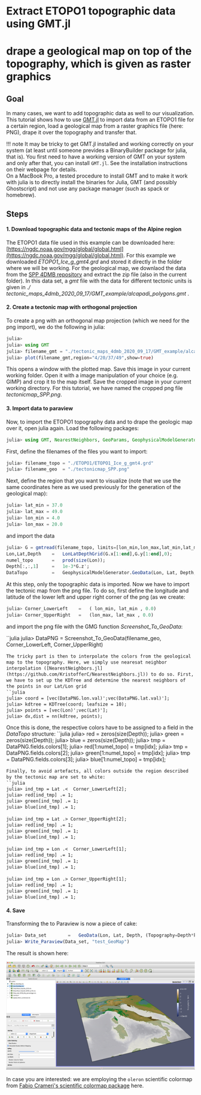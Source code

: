 # Extract ETOPO1 topographic data using GMT.jl 
# drape a geological map on top of the topography, which is given as raster graphics

## Goal

In many cases, we want to add topographic data as well to our visualization. This tutorial shows how to use [GMT.jl](https://github.com/GenericMappingTools/GMT.jl) to import data from an ETOPO1 file for a certain region, load a geological map from a raster graphics file (here: PNG), drape it over the topography and transfer that.

!!! note
    It may be tricky to get GMT.jl installed and working correctly on your system (at least until someone prevides a BinaryBuilder package for julia, that is). You first need to have a working version of GMT on your system and only after that, you can install `GMT.jl`. See the installation instructions on their webpage for details.  
    On a MacBook Pro, a tested procedure to install GMT and to make it work with julia is to directly install the binaries for Julia, GMT (and possibly Ghostscript) and not use any package manager (such as spack or homebrew). 


## Steps

#### 1. Download topographic data and tectonic maps of the Alpine region
The ETOPO1 data file used in this example can be downloaded here:  
[https://ngdc.noaa.gov/mgg/global/global.html](https://ngdc.noaa.gov/mgg/global/global.html). For this example we downloaded *ETOPO1_Ice_g_gmt4.grd* and stored it directly in the folder where we will be working. For the geological map, we downlaod the data from the [SPP 4DMB repository](http://www.spp-mountainbuilding.de/data/Maps.zip) and extract the zip file (also in the current folder). In this data set, a *gmt* file with the data for different tectonic units is given in *./
tectonic_maps_4dmb_2020_09_17/GMT_example/alcapadi_polygons.gmt* . 

#### 2. Create a tectonic map with orthogonal projection 
To create a png with an orthogonal map projection (which we need for the png import), we do the following in julia:  
```julia
julia> 
julia> using GMT
julia> filename_gmt = "./tectonic_maps_4dmb_2020_09_17/GMT_example/alcapadi_polygons.gmt"
julia> plot(filename_gmt,region="4/20/37/49",show=true)
```
This opens a window with the plotted map. Save this image in your current working folder. Open it with a image manipulation of your choice (e.g. GIMP) and crop it to the map itself. Save the cropped image in your current working directory. For this tutorial, we have named the cropped png file *tectonicmap_SPP.png*.  

#### 3. Import data to paraview  
Now, to import the ETOPO1 topography data and to drape the geologic map over it, open julia again. Load the following packages:
```julia
julia> using GMT, NearestNeighbors, GeoParams, GeophysicalModelGenerator
```
First, define the filenames of the files you want to import:  
```julia
julia> filename_topo = "./ETOPO1/ETOPO1_Ice_g_gmt4.grd" 
julia> filename_geo  = "./tectonicmap_SPP.png"
```
Next, define the region that you want to visualize (note that we use the same coordinates here as we used previously for the generation of the geological map):  
```julia
julia> lat_min = 37.0
julia> lat_max = 49.0
julia> lon_min = 4.0
julia> lon_max = 20.0
```
and import the data
```julia
julia> G = gmtread(filename_topo, limits=[lon_min,lon_max,lat_min,lat_max]);
Lon,Lat,Depth    =   LonLatDepthGrid(G.x[1:end],G.y[1:end],0);
numel_topo       =   prod(size(Lon));
Depth[:,:,1]     =   1e-3*G.z';
DataTopo         =   GeophysicalModelGenerator.GeoData(Lon, Lat, Depth, (Topography=Depth*km,))
```
At this step, only the topographic data is imported. Now we have to import the tectonic map from the png file. To do so, first define the longitude and latitude of the lower left and upper right corner of the png (as we create:
```julia
julia> Corner_LowerLeft    =   ( lon_min, lat_min , 0.0)
julia> Corner_UpperRight   =   (lon_max, lat_max , 0.0)
```
and import the png file with the GMG function *Screenshot_To_GeoData*:  

``julia
julia> DataPNG = Screenshot_To_GeoData(filename_geo, Corner_LowerLeft, Corner_UpperRight)
```
The tricky part is then to interpolate the colors from the geological map to the topography. Here, we simply use nearesat neighbor interpolation ([NearestNeighbors.jl](https://github.com/KristofferC/NearestNeighbors.jl)) to do so. First, we have to set up the KDTree and determine the nearest neighbors of the points in our Lat/Lon grid
``julia
julia> coord = [vec(DataPNG.lon.val)';vec(DataPNG.lat.val)'];
julia> kdtree = KDTree(coord; leafsize = 10);
julia> points = [vec(Lon)';vec(Lat)'];
julia> dx,dist = nn(kdtree, points);
```
Once this is done, the respective colors have to be assigned to a field in the *DataTopo* structure:
``julia
julia> red   = zeros(size(Depth));
julia> green = zeros(size(Depth));
julia> blue  = zeros(size(Depth));
julia> tmp                = DataPNG.fields.colors[1];
julia> red[1:numel_topo] = tmp[idx];
julia> tmp                = DataPNG.fields.colors[2];
julia> green[1:numel_topo] = tmp[idx];
julia> tmp                = DataPNG.fields.colors[3];
julia> blue[1:numel_topo] = tmp[idx];
```
Finally, to avoid artefacts, all colors outside the region described by the tectonic map are set to white:
``julia
julia> ind_tmp = Lat .<  Corner_LowerLeft[2];
julia> red[ind_tmp] .= 1;
julia> green[ind_tmp] .= 1;
julia> blue[ind_tmp] .= 1;

julia> ind_tmp = Lat .> Corner_UpperRight[2];
julia> red[ind_tmp] .= 1;
julia> green[ind_tmp] .= 1;
julia> blue[ind_tmp] .= 1;

julia> ind_tmp = Lon .<  Corner_LowerLeft[1];
julia> red[ind_tmp] .= 1;
julia> green[ind_tmp] .= 1;
julia> blue[ind_tmp] .= 1;

julia> ind_tmp = Lon .> Corner_UpperRight[1];
julia> red[ind_tmp] .= 1;
julia> green[ind_tmp] .= 1;
julia> blue[ind_tmp] .= 1;
```

#### 4. Save

Transforming the to Paraview is now a piece of cake:

```julia
julia> Data_set        =   GeoData(Lon, Lat, Depth, (Topography=Depth*km,colors=(red,green,blue)))
julia> Write_Paraview(Data_set, "test_GeoMap")
```
The result is shown here:

![Tutorial_GMT_topography_GeologicalMap](../assets/img/Tutorial_GMT_topography_GeologicalMap.png)

In case you are interested: we are employing the `oleron` scientific colormap from [Fabio Crameri's scientific colormap package](https://www.fabiocrameri.ch/colourmaps/) here.